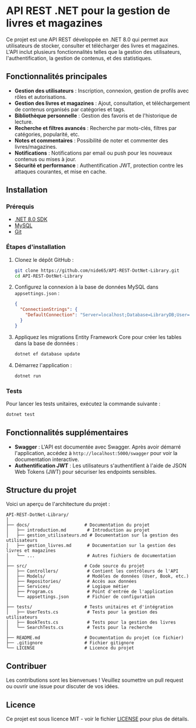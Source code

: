 # API REST .NET pour la gestion de livres et magazines

Ce projet est une API REST développée en .NET 8.0 qui permet aux utilisateurs de stocker, consulter et télécharger des livres et magazines. L'API inclut plusieurs fonctionnalités telles que la gestion des utilisateurs, l'authentification, la gestion de contenus, et des statistiques.

## Fonctionnalités principales

- **Gestion des utilisateurs** : Inscription, connexion, gestion de profils avec rôles et autorisations.
- **Gestion des livres et magazines** : Ajout, consultation, et téléchargement de contenus organisés par catégories et tags.
- **Bibliothèque personnelle** : Gestion des favoris et de l'historique de lecture.
- **Recherche et filtres avancés** : Recherche par mots-clés, filtres par catégories, popularité, etc.
- **Notes et commentaires** : Possibilité de noter et commenter des livres/magazines.
- **Notifications** : Notifications par email ou push pour les nouveaux contenus ou mises à jour.
- **Sécurité et performance** : Authentification JWT, protection contre les attaques courantes, et mise en cache.

## Installation

### Prérequis

- [.NET 8.0 SDK](https://dotnet.microsoft.com/download/dotnet/8.0)
- [MySQL](https://dev.mysql.com/downloads/)
- [Git](https://git-scm.com/)

### Étapes d'installation

1. Clonez le dépôt GitHub :
   ```bash
   git clone https://github.com/nide65/API-REST-DotNet-Library.git
   cd API-REST-DotNet-Library
   ```

2. Configurez la connexion à la base de données MySQL dans `appsettings.json` :
   ```json
   {
     "ConnectionStrings": {
       "DefaultConnection": "Server=localhost;Database=LibraryDB;User=VotreNomUtilisateur;Password=VotreMotDePasse;"
     }
   }
   ```

3. Appliquez les migrations Entity Framework Core pour créer les tables dans la base de données :
   ```bash
   dotnet ef database update
   ```

4. Démarrez l'application :
   ```bash
   dotnet run
   ```

### Tests

Pour lancer les tests unitaires, exécutez la commande suivante :
```bash
dotnet test
```

## Fonctionnalités supplémentaires

- **Swagger** : L'API est documentée avec Swagger. Après avoir démarré l'application, accédez à `http://localhost:5000/swagger` pour voir la documentation interactive.
- **Authentification JWT** : Les utilisateurs s'authentifient à l'aide de JSON Web Tokens (JWT) pour sécuriser les endpoints sensibles.

## Structure du projet

Voici un aperçu de l'architecture du projet :

```
API-REST-DotNet-Library/
│
├── docs/                     # Documentation du projet
│   ├── introduction.md        # Introduction au projet
│   ├── gestion_utilisateurs.md # Documentation sur la gestion des utilisateurs
│   ├── gestion_livres.md      # Documentation sur la gestion des livres et magazines
│   └── ...                    # Autres fichiers de documentation
│
├── src/                      # Code source du projet
│   ├── Controllers/           # Contient les contrôleurs de l'API
│   ├── Models/                # Modèles de données (User, Book, etc.)
│   ├── Repositories/          # Accès aux données
│   ├── Services/              # Logique métier
│   ├── Program.cs             # Point d'entrée de l'application
│   └── appsettings.json       # Fichier de configuration
│
├── tests/                    # Tests unitaires et d'intégration
│   ├── UserTests.cs           # Tests pour la gestion des utilisateurs
│   ├── BookTests.cs           # Tests pour la gestion des livres
│   └── SearchTests.cs         # Tests pour la recherche
│
├── README.md                 # Documentation du projet (ce fichier)
├── .gitignore                # Fichier gitignore
└── LICENSE                   # Licence du projet
```

## Contribuer

Les contributions sont les bienvenues ! Veuillez soumettre un pull request ou ouvrir une issue pour discuter de vos idées.

## Licence

Ce projet est sous licence MIT - voir le fichier [LICENSE](LICENSE) pour plus de détails.

